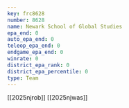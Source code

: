 ```yaml
---
key: frc8628
number: 8628
name: Newark School of Global Studies
epa_end: 0
auto_epa_end: 0
teleop_epa_end: 0
endgame_epa_end: 0
winrate: 0
district_epa_rank: 0
district_epa_percentile: 0
type: Team
---
```

[[2025njrob]]
[[2025njwas]]
